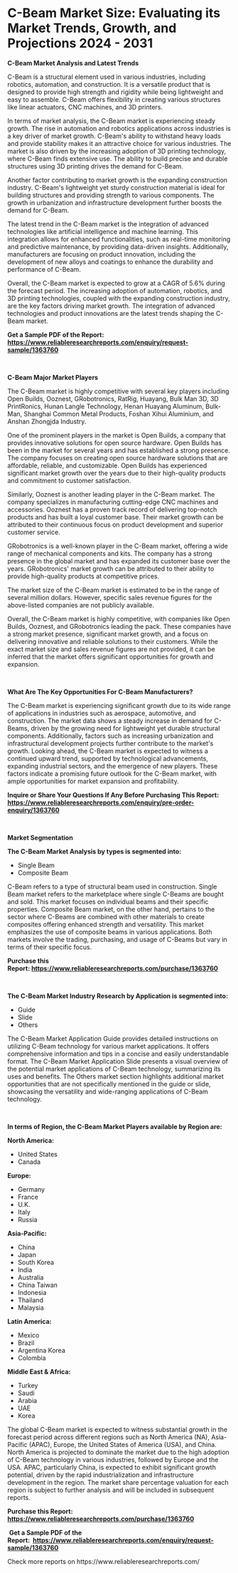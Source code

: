 <p><h1>C-Beam Market Size: Evaluating its Market Trends, Growth, and Projections 2024 - 2031</h1></p><p><strong>C-Beam Market Analysis and Latest Trends</strong></p>
<p><p>C-Beam is a structural element used in various industries, including robotics, automation, and construction. It is a versatile product that is designed to provide high strength and rigidity while being lightweight and easy to assemble. C-Beam offers flexibility in creating various structures like linear actuators, CNC machines, and 3D printers.</p><p>In terms of market analysis, the C-Beam market is experiencing steady growth. The rise in automation and robotics applications across industries is a key driver of market growth. C-Beam's ability to withstand heavy loads and provide stability makes it an attractive choice for various industries. The market is also driven by the increasing adoption of 3D printing technology, where C-Beam finds extensive use. The ability to build precise and durable structures using 3D printing drives the demand for C-Beam.</p><p>Another factor contributing to market growth is the expanding construction industry. C-Beam's lightweight yet sturdy construction material is ideal for building structures and providing strength to various components. The growth in urbanization and infrastructure development further boosts the demand for C-Beam.</p><p>The latest trend in the C-Beam market is the integration of advanced technologies like artificial intelligence and machine learning. This integration allows for enhanced functionalities, such as real-time monitoring and predictive maintenance, by providing data-driven insights. Additionally, manufacturers are focusing on product innovation, including the development of new alloys and coatings to enhance the durability and performance of C-Beam.</p><p>Overall, the C-Beam market is expected to grow at a CAGR of 5.6% during the forecast period. The increasing adoption of automation, robotics, and 3D printing technologies, coupled with the expanding construction industry, are the key factors driving market growth. The integration of advanced technologies and product innovations are the latest trends shaping the C-Beam market.</p></p>
<p><strong>Get a Sample PDF of the Report:&nbsp; <a href="https://www.reliableresearchreports.com/enquiry/request-sample/1363760">https://www.reliableresearchreports.com/enquiry/request-sample/1363760</a></strong></p>
<p>&nbsp;</p>
<p><strong>C-Beam Major Market Players</strong></p>
<p><p>The C-Beam market is highly competitive with several key players including Open Builds, Ooznest, GRobotronics, RatRig, Huayang, Bulk Man 3D, 3D PrintRonics, Hunan Langle Technology, Henan Huayang Aluminum, Bulk-Man, Shanghai Common Metal Products, Foshan Xihui Aluminium, and Anshan Zhongjda Industry.</p><p>One of the prominent players in the market is Open Builds, a company that provides innovative solutions for open source hardware. Open Builds has been in the market for several years and has established a strong presence. The company focuses on creating open source hardware solutions that are affordable, reliable, and customizable. Open Builds has experienced significant market growth over the years due to their high-quality products and commitment to customer satisfaction.</p><p>Similarly, Ooznest is another leading player in the C-Beam market. The company specializes in manufacturing cutting-edge CNC machines and accessories. Ooznest has a proven track record of delivering top-notch products and has built a loyal customer base. Their market growth can be attributed to their continuous focus on product development and superior customer service.</p><p>GRobotronics is a well-known player in the C-Beam market, offering a wide range of mechanical components and kits. The company has a strong presence in the global market and has expanded its customer base over the years. GRobotronics' market growth can be attributed to their ability to provide high-quality products at competitive prices.</p><p>The market size of the C-Beam market is estimated to be in the range of several million dollars. However, specific sales revenue figures for the above-listed companies are not publicly available.</p><p>Overall, the C-Beam market is highly competitive, with companies like Open Builds, Ooznest, and GRobotronics leading the pack. These companies have a strong market presence, significant market growth, and a focus on delivering innovative and reliable solutions to their customers. While the exact market size and sales revenue figures are not provided, it can be inferred that the market offers significant opportunities for growth and expansion.</p></p>
<p>&nbsp;</p>
<p><strong>What Are The Key Opportunities For C-Beam Manufacturers?</strong></p>
<p><p>The C-Beam market is experiencing significant growth due to its wide range of applications in industries such as aerospace, automotive, and construction. The market data shows a steady increase in demand for C-Beams, driven by the growing need for lightweight yet durable structural components. Additionally, factors such as increasing urbanization and infrastructural development projects further contribute to the market's growth. Looking ahead, the C-Beam market is expected to witness a continued upward trend, supported by technological advancements, expanding industrial sectors, and the emergence of new players. These factors indicate a promising future outlook for the C-Beam market, with ample opportunities for market expansion and profitability.</p></p>
<p><strong>Inquire or Share Your Questions If Any Before Purchasing This Report: <a href="https://www.reliableresearchreports.com/enquiry/pre-order-enquiry/1363760">https://www.reliableresearchreports.com/enquiry/pre-order-enquiry/1363760</a></strong></p>
<p>&nbsp;</p>
<p><strong>Market Segmentation</strong></p>
<p><strong>The C-Beam Market Analysis by types is segmented into:</strong></p>
<p><ul><li>Single Beam</li><li>Composite Beam</li></ul></p>
<p><p>C-Beam refers to a type of structural beam used in construction. Single Beam market refers to the marketplace where single C-Beams are bought and sold. This market focuses on individual beams and their specific properties. Composite Beam market, on the other hand, pertains to the sector where C-Beams are combined with other materials to create composites offering enhanced strength and versatility. This market emphasizes the use of composite beams in various applications. Both markets involve the trading, purchasing, and usage of C-Beams but vary in terms of their specific focus.</p></p>
<p><strong>Purchase this Report:&nbsp;<a href="https://www.reliableresearchreports.com/purchase/1363760">https://www.reliableresearchreports.com/purchase/1363760</a></strong></p>
<p>&nbsp;</p>
<p><strong>The C-Beam Market Industry Research by Application is segmented into:</strong></p>
<p><ul><li>Guide</li><li>Slide</li><li>Others</li></ul></p>
<p><p>The C-Beam Market Application Guide provides detailed instructions on utilizing C-Beam technology for various market applications. It offers comprehensive information and tips in a concise and easily understandable format. The C-Beam Market Application Slide presents a visual overview of the potential market applications of C-Beam technology, summarizing its uses and benefits. The Others market section highlights additional market opportunities that are not specifically mentioned in the guide or slide, showcasing the versatility and wide-ranging applications of C-Beam technology.</p></p>
<p>&nbsp;</p>
<p><strong>In terms of Region, the C-Beam Market Players available by Region are:</strong></p>
<p>
    <p> <strong> North America: </strong>
        <ul>
            <li>United States</li>
            <li>Canada</li>
        </ul>
        </p> 
    <p> <strong> Europe: </strong>
        <ul>
            <li>Germany</li>
            <li>France</li>
            <li>U.K.</li>
            <li>Italy</li>
            <li>Russia</li>
        </ul>
        </p> 
    <p> <strong> Asia-Pacific: </strong>
        <ul>
            <li>China</li>
            <li>Japan</li>
            <li>South Korea</li>
            <li>India</li>
            <li>Australia</li>
            <li>China Taiwan</li>
            <li>Indonesia</li>
            <li>Thailand</li>
            <li>Malaysia</li>
        </ul>
        </p> 
    <p> <strong> Latin America: </strong>
        <ul>
            <li>Mexico</li>
            <li>Brazil</li>
            <li>Argentina Korea</li>
            <li>Colombia</li>
        </ul>
        </p> 
    <p> <strong> Middle East & Africa: </strong>
        <ul>
            <li>Turkey</li>
            <li>Saudi</li>
            <li>Arabia</li>
            <li>UAE</li>
            <li>Korea</li>
        </ul>
    </p>
    </p>
<p><p>The global C-Beam market is expected to witness substantial growth in the forecast period across different regions such as North America (NA), Asia-Pacific (APAC), Europe, the United States of America (USA), and China. North America is projected to dominate the market due to the high adoption of C-Beam technology in various industries, followed by Europe and the USA. APAC, particularly China, is expected to exhibit significant growth potential, driven by the rapid industrialization and infrastructure development in the region. The market share percentage valuation for each region is subject to further analysis and will be included in subsequent reports.</p></p>
<p><strong>Purchase this Report: <a href="https://www.reliableresearchreports.com/purchase/1363760">https://www.reliableresearchreports.com/purchase/1363760</a></strong></p>
<p>&nbsp;<strong>Get a Sample PDF of the Report:&nbsp;&nbsp;<a href="https://www.reliableresearchreports.com/enquiry/request-sample/1363760">https://www.reliableresearchreports.com/enquiry/request-sample/1363760</a></strong></p>
<p><strong></strong></p>
<p>Check more reports on https://www.reliableresearchreports.com/</p>
